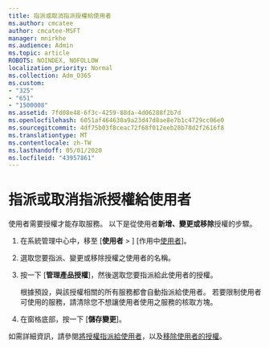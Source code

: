 ```yaml
---
title: 指派或取消指派授權給使用者
ms.author: cmcatee
author: cmcatee-MSFT
manager: mnirkhe
ms.audience: Admin
ms.topic: article
ROBOTS: NOINDEX, NOFOLLOW
localization_priority: Normal
ms.collection: Adm_O365
ms.custom:
- "325"
- "651"
- "1500008"
ms.assetid: 7fd08e48-6f3c-4259-88da-4d06288f2b7d
ms.openlocfilehash: 6051af464630a9a23d47d8ae8e7b1c4729cc06e0
ms.sourcegitcommit: 4df75b03f8ceac72f68f012eeb28b78d2f2616f8
ms.translationtype: MT
ms.contentlocale: zh-TW
ms.lasthandoff: 05/01/2020
ms.locfileid: "43957861"
---
```

# <a name="assign-or-unassign-licenses-to-users"></a>指派或取消指派授權給使用者

使用者需要授權才能存取服務。 以下是從使用者**新增、變更或移除**授權的步驟。
  
1. 在系統管理中心中，移至 [**使用者** \> ] [作用中[使用者](https://go.microsoft.com/fwlink/p/?linkid=834822)]。

2. 選取您要指派、變更或移除授權之使用者的名稱。

3. 按一下 [**管理產品授權**]，然後選取您要指派給此使用者的授權。

    根據預設，與該授權相關的所有服務都會自動指派給使用者。 若要限制使用者可使用的服務，請清除您不想讓使用者使用之服務的核取方塊。

4. 在窗格底部，按一下 [**儲存變更**]。

如需詳細資訊，請參閱[將授權指派給使用者](https://docs.microsoft.com/office365/admin/subscriptions-and-billing/assign-licenses-to-users)，以及[移除使用者的授權](https://docs.microsoft.com/office365/admin/subscriptions-and-billing/remove-licenses-from-users)。